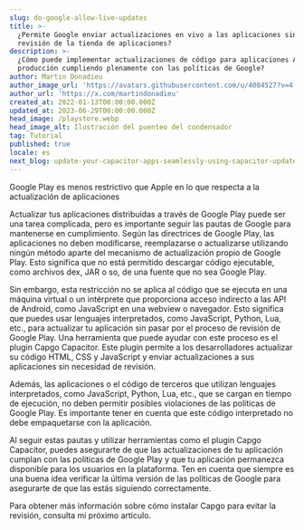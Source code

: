 ```yaml
---
slug: do-google-allow-live-updates
title: >-
  ¿Permite Google enviar actualizaciones en vivo a las aplicaciones sin la
  revisión de la tienda de aplicaciones?
description: >-
  ¿Cómo puede implementar actualizaciones de código para aplicaciones Android en
  producción cumpliendo plenamente con las políticas de Google?
author: Martin Donadieu
author_image_url: 'https://avatars.githubusercontent.com/u/4084527?v=4'
author_url: 'https://x.com/martindonadieu'
created_at: 2022-01-13T00:00:00.000Z
updated_at: 2023-06-29T00:00:00.000Z
head_image: /playstore.webp
head_image_alt: Ilustración del puenteo del condensador
tag: Tutorial
published: true
locale: es
next_blog: update-your-capacitor-apps-seamlessly-using-capacitor-updater
---
```


Google Play es menos restrictivo que Apple en lo que respecta a la actualización de aplicaciones

Actualizar tus aplicaciones distribuidas a través de Google Play puede ser una tarea complicada, pero es importante seguir las pautas de Google para mantenerse en cumplimiento. Según las directrices de Google Play, las aplicaciones no deben modificarse, reemplazarse o actualizarse utilizando ningún método aparte del mecanismo de actualización propio de Google Play. Esto significa que no está permitido descargar código ejecutable, como archivos dex, JAR o so, de una fuente que no sea Google Play.

Sin embargo, esta restricción no se aplica al código que se ejecuta en una máquina virtual o un intérprete que proporciona acceso indirecto a las API de Android, como JavaScript en una webview o navegador. Esto significa que puedes usar lenguajes interpretados, como JavaScript, Python, Lua, etc., para actualizar tu aplicación sin pasar por el proceso de revisión de Google Play. Una herramienta que puede ayudar con este proceso es el plugin Capgo Capacitor. Este plugin permite a los desarrolladores actualizar su código HTML, CSS y JavaScript y enviar actualizaciones a sus aplicaciones sin necesidad de revisión.

Además, las aplicaciones o el código de terceros que utilizan lenguajes interpretados, como JavaScript, Python, Lua, etc., que se cargan en tiempo de ejecución, no deben permitir posibles violaciones de las políticas de Google Play. Es importante tener en cuenta que este código interpretado no debe empaquetarse con la aplicación.

Al seguir estas pautas y utilizar herramientas como el plugin Capgo Capacitor, puedes asegurarte de que las actualizaciones de tu aplicación cumplan con las políticas de Google Play y que tu aplicación permanezca disponible para los usuarios en la plataforma. Ten en cuenta que siempre es una buena idea verificar la última versión de las políticas de Google para asegurarte de que las estás siguiendo correctamente.

Para obtener más información sobre cómo instalar Capgo para evitar la revisión, consulta mi próximo artículo.